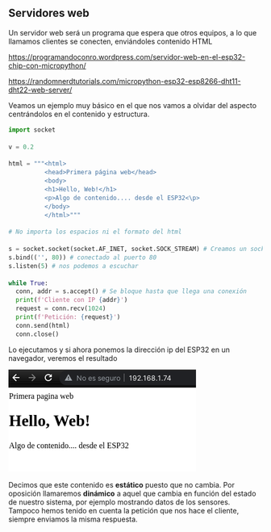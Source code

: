 ## Servidores web

Un servidor web será un programa que espera que otros equipos, a lo que llamamos clientes se conecten, enviándoles contenido HTML

https://programandoconro.wordpress.com/servidor-web-en-el-esp32-chip-con-micropython/


https://randomnerdtutorials.com/micropython-esp32-esp8266-dht11-dht22-web-server/

Veamos un ejemplo muy básico en el que nos vamos a olvidar del aspecto centrándolos en el contenido y estructura.

```python
import socket

v = 0.2

html = """<html>
          <head>Primera página web</head>
          <body>
          <h1>Hello, Web!</h1>
          <p>Algo de contenido.... desde el ESP32<\p>
          </body>
          </html>"""

# No importa los espacios ni el formato del html

s = socket.socket(socket.AF_INET, socket.SOCK_STREAM) # Creamos un socket para escuchar
s.bind(('', 80)) # conectado al puerto 80
s.listen(5) # nos podemos a escuchar

while True:
  conn, addr = s.accept() # Se bloque hasta que llega una conexión
  print(f'Cliente con IP {addr}')
  request = conn.recv(1024)
  print(f'Petición: {request}')
  conn.send(html)
  conn.close()
```
  
Lo ejecutamos y si ahora ponemos la dirección ip del ESP32 en un navegador, veremos el resultado

![](./images/servidor_web1.png)

Decimos que este contenido es **estático** puesto que no cambia. Por oposición llamaremos **dinámico** a aquel que cambia en función del estado de nuestro sistema, por ejemplo mostrando datos de los sensores. Tampoco hemos tenido en cuenta la petición que nos hace el cliente, siempre enviamos la misma respuesta.

